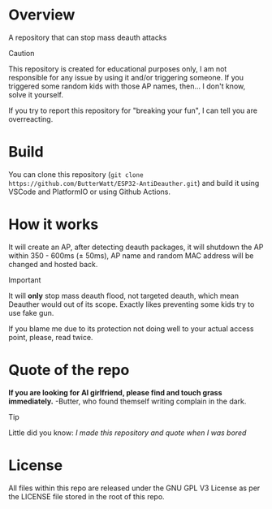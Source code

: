 # Overview
A repository that can stop mass deauth attacks
>[!CAUTION]
>This repository is created for educational purposes only, I am not responsible for any issue by using it and/or triggering someone. If you triggered some random kids with those AP names, then... I don't know, solve it yourself.
>
>If you try to report this repository for "breaking your fun", I can tell you are overreacting. 
# Build
You can clone this repository (`git clone https://github.com/ButterWatt/ESP32-AntiDeauther.git`) and build it using VSCode and PlatformIO or using Github Actions.
# How it works
It will create an AP, after detecting deauth packages, it will shutdown the AP within 350 - 600ms (± 50ms), AP name and random MAC address will be changed and hosted back.
>[!IMPORTANT]
>It will **only** stop mass deauth flood, not targeted deauth, which mean Deauther would out of its scope. Exactly likes preventing some kids try to use fake gun.
>
>If you blame me due to its protection not doing well to your actual access point, please, read twice.

# Quote of the repo
**If you are looking for AI girlfriend, please find and touch grass immediately.** -Butter, who found themself writing complain in the dark.
>[!TIP]
>Little did you know: *I made this repository and quote when I was bored*

# License
All files within this repo are released under the GNU GPL V3 License as per the LICENSE file stored in the root of this repo.
